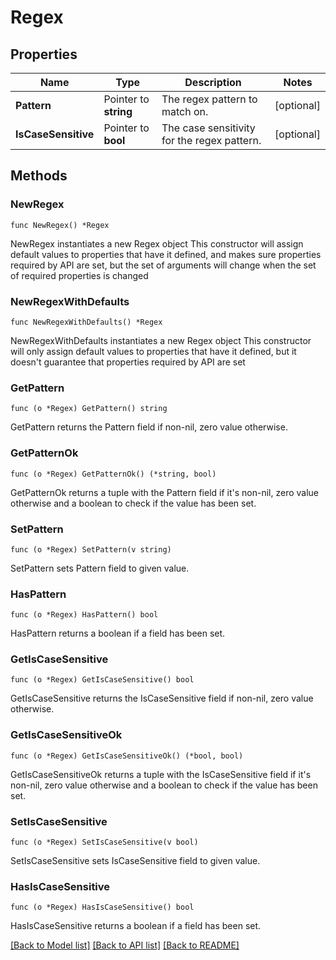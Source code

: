 # Regex

## Properties

Name | Type | Description | Notes
------------ | ------------- | ------------- | -------------
**Pattern** | Pointer to **string** | The regex pattern to match on. | [optional] 
**IsCaseSensitive** | Pointer to **bool** | The case sensitivity for the regex pattern. | [optional] 

## Methods

### NewRegex

`func NewRegex() *Regex`

NewRegex instantiates a new Regex object
This constructor will assign default values to properties that have it defined,
and makes sure properties required by API are set, but the set of arguments
will change when the set of required properties is changed

### NewRegexWithDefaults

`func NewRegexWithDefaults() *Regex`

NewRegexWithDefaults instantiates a new Regex object
This constructor will only assign default values to properties that have it defined,
but it doesn't guarantee that properties required by API are set

### GetPattern

`func (o *Regex) GetPattern() string`

GetPattern returns the Pattern field if non-nil, zero value otherwise.

### GetPatternOk

`func (o *Regex) GetPatternOk() (*string, bool)`

GetPatternOk returns a tuple with the Pattern field if it's non-nil, zero value otherwise
and a boolean to check if the value has been set.

### SetPattern

`func (o *Regex) SetPattern(v string)`

SetPattern sets Pattern field to given value.

### HasPattern

`func (o *Regex) HasPattern() bool`

HasPattern returns a boolean if a field has been set.

### GetIsCaseSensitive

`func (o *Regex) GetIsCaseSensitive() bool`

GetIsCaseSensitive returns the IsCaseSensitive field if non-nil, zero value otherwise.

### GetIsCaseSensitiveOk

`func (o *Regex) GetIsCaseSensitiveOk() (*bool, bool)`

GetIsCaseSensitiveOk returns a tuple with the IsCaseSensitive field if it's non-nil, zero value otherwise
and a boolean to check if the value has been set.

### SetIsCaseSensitive

`func (o *Regex) SetIsCaseSensitive(v bool)`

SetIsCaseSensitive sets IsCaseSensitive field to given value.

### HasIsCaseSensitive

`func (o *Regex) HasIsCaseSensitive() bool`

HasIsCaseSensitive returns a boolean if a field has been set.


[[Back to Model list]](../README.md#documentation-for-models) [[Back to API list]](../README.md#documentation-for-api-endpoints) [[Back to README]](../README.md)



